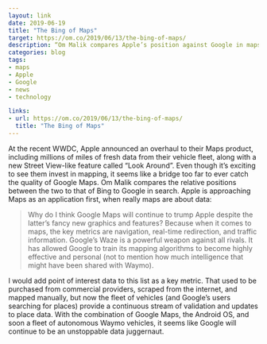 ```yaml
---
layout: link
date: 2019-06-19
title: "The Bing of Maps"
target: https://om.co/2019/06/13/the-bing-of-maps/
description: “Om Malik compares Apple’s position against Google in maps to Bing in search.”
categories: blog
tags:
- maps
- Apple
- Google
- news
- technology

links:
- url: https://om.co/2019/06/13/the-bing-of-maps/
  title: "The Bing of Maps"
---
```


At the recent WWDC, Apple announced an overhaul to their Maps product, including millions of miles of fresh data from their vehicle fleet, along with a new Street View-like feature called “Look Around”. Even though it’s exciting to see them invest in mapping, it seems like a bridge too far to ever catch the quality of Google Maps. Om Malik compares the relative positions between the two to that of Bing to Google in search. Apple is approaching Maps as an application first, when really maps are about data:

> Why do I think Google Maps will continue to trump Apple despite the latter’s fancy new graphics and features? Because when it comes to maps, the key metrics are navigation, real-time redirection, and traffic information. Google’s Waze is a powerful weapon against all rivals. It has allowed Google to train its mapping algorithms to become highly effective and personal (not to mention how much intelligence that might have been shared with Waymo).

I would add point of interest data to this list as a key metric. That used to be purchased from commercial providers, scraped from the internet, and mapped manually, but now the fleet of vehicles (and Google’s users searching for places) provide a continuous stream of validation and updates to place data. With the combination of Google Maps, the Android OS, and soon a fleet of autonomous Waymo vehicles, it seems like Google will continue to be an unstoppable data juggernaut.
